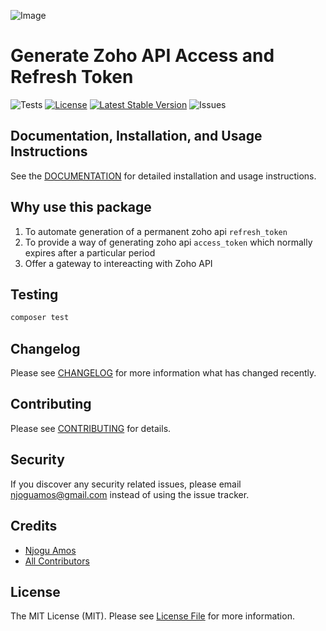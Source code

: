 ![Image](https://github.com/njoguamos/laravel-zoho-oauth/blob/gh-pages/images/Cover.png)
# Generate Zoho API Access and Refresh Token

![Tests](https://github.com/njoguamos/laravel-zoho-oauth/workflows/run-tests/badge.svg)
[![License](https://img.shields.io/github/license/njoguamos/laravel-zoho-oauth.svg)](https://github.com/njoguamos/laravel-zoho-oauth)
[![Latest Stable Version](https://img.shields.io/packagist/v/njoguamos/laravel-zoho-oauth.svg)](https://packagist.org/packages/njoguamos/laravel-zoho-oauth)
![Issues](https://img.shields.io/github/issues/njoguamos/laravel-zoho-oauth)



## Documentation, Installation, and Usage Instructions

See the [DOCUMENTATION](https://njoguamos.github.io/laravel-zoho-oauth/) for detailed installation and usage instructions.


## Why use this package
1. To automate generation of a permanent zoho api `refresh_token`
2. To provide a way of generating zoho api `access_token` which normally expires after a particular period
3. Offer a gateway to intereacting with Zoho API


## Testing

``` bash
composer test
```

## Changelog

Please see [CHANGELOG](CHANGELOG.md) for more information what has changed recently.

## Contributing

Please see [CONTRIBUTING](CONTRIBUTING.md) for details.

## Security

If you discover any security related issues, please email njoguamos@gmail.com instead of using the issue tracker.

## Credits

- [Njogu Amos](https://github.com/njoguamos)
- [All Contributors](../../contributors)

## License

The MIT License (MIT). Please see [License File](LICENSE.md) for more information.
